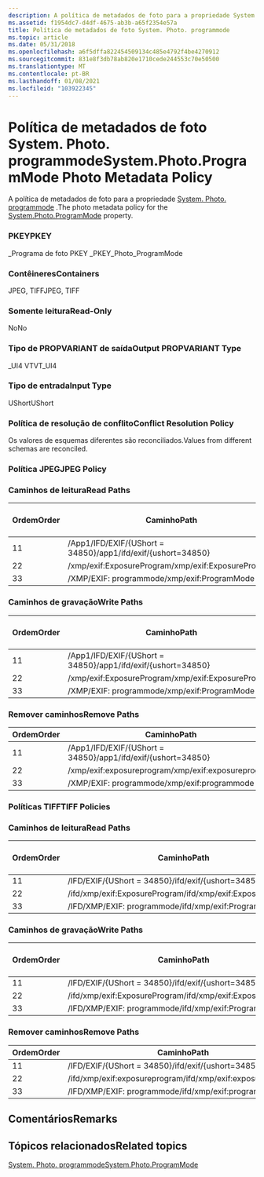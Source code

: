```yaml
---
description: A política de metadados de foto para a propriedade System. Photo. programmode.
ms.assetid: f1954dc7-d4df-4675-ab3b-a65f2354e57a
title: Política de metadados de foto System. Photo. programmode
ms.topic: article
ms.date: 05/31/2018
ms.openlocfilehash: a6f5dffa822454509134c485e4792f4be4270912
ms.sourcegitcommit: 831e8f3db78ab820e1710cede244553c70e50500
ms.translationtype: MT
ms.contentlocale: pt-BR
ms.lasthandoff: 01/08/2021
ms.locfileid: "103922345"
---
```

# <a name="systemphotoprogrammode-photo-metadata-policy"></a><span data-ttu-id="76008-103">Política de metadados de foto System. Photo. programmode</span><span class="sxs-lookup"><span data-stu-id="76008-103">System.Photo.ProgramMode Photo Metadata Policy</span></span>

<span data-ttu-id="76008-104">A política de metadados de foto para a propriedade [System. Photo. programmode](../properties/props-system-photo-programmode.md) .</span><span class="sxs-lookup"><span data-stu-id="76008-104">The photo metadata policy for the [System.Photo.ProgramMode](../properties/props-system-photo-programmode.md) property.</span></span>

### <a name="pkey"></a><span data-ttu-id="76008-105">PKEY</span><span class="sxs-lookup"><span data-stu-id="76008-105">PKEY</span></span>

<span data-ttu-id="76008-106">\_Programa de foto PKEY \_</span><span class="sxs-lookup"><span data-stu-id="76008-106">PKEY\_Photo\_ProgramMode</span></span>

### <a name="containers"></a><span data-ttu-id="76008-107">Contêineres</span><span class="sxs-lookup"><span data-stu-id="76008-107">Containers</span></span>

<span data-ttu-id="76008-108">JPEG, TIFF</span><span class="sxs-lookup"><span data-stu-id="76008-108">JPEG, TIFF</span></span>

### <a name="read-only"></a><span data-ttu-id="76008-109">Somente leitura</span><span class="sxs-lookup"><span data-stu-id="76008-109">Read-Only</span></span>

<span data-ttu-id="76008-110">No</span><span class="sxs-lookup"><span data-stu-id="76008-110">No</span></span>

### <a name="output-propvariant-type"></a><span data-ttu-id="76008-111">Tipo de PROPVARIANT de saída</span><span class="sxs-lookup"><span data-stu-id="76008-111">Output PROPVARIANT Type</span></span>

<span data-ttu-id="76008-112">\_UI4 VT</span><span class="sxs-lookup"><span data-stu-id="76008-112">VT\_UI4</span></span>

### <a name="input-type"></a><span data-ttu-id="76008-113">Tipo de entrada</span><span class="sxs-lookup"><span data-stu-id="76008-113">Input Type</span></span>

<span data-ttu-id="76008-114">UShort</span><span class="sxs-lookup"><span data-stu-id="76008-114">UShort</span></span>

### <a name="conflict-resolution-policy"></a><span data-ttu-id="76008-115">Política de resolução de conflito</span><span class="sxs-lookup"><span data-stu-id="76008-115">Conflict Resolution Policy</span></span>

<span data-ttu-id="76008-116">Os valores de esquemas diferentes são reconciliados.</span><span class="sxs-lookup"><span data-stu-id="76008-116">Values from different schemas are reconciled.</span></span>

### <a name="jpeg-policy"></a><span data-ttu-id="76008-117">Política JPEG</span><span class="sxs-lookup"><span data-stu-id="76008-117">JPEG Policy</span></span>

### <a name="read-paths"></a><span data-ttu-id="76008-118">Caminhos de leitura</span><span class="sxs-lookup"><span data-stu-id="76008-118">Read Paths</span></span>



| <span data-ttu-id="76008-119">Ordem</span><span class="sxs-lookup"><span data-stu-id="76008-119">Order</span></span> | <span data-ttu-id="76008-120">Caminho</span><span class="sxs-lookup"><span data-stu-id="76008-120">Path</span></span>                          | <span data-ttu-id="76008-121">Formato de disco</span><span class="sxs-lookup"><span data-stu-id="76008-121">Disk Format</span></span> |
|-------|-------------------------------|-------------|
| <span data-ttu-id="76008-122">1</span><span class="sxs-lookup"><span data-stu-id="76008-122">1</span></span>     | <span data-ttu-id="76008-123">/App1/IFD/EXIF/{UShort = 34850}</span><span class="sxs-lookup"><span data-stu-id="76008-123">/app1/ifd/exif/{ushort=34850}</span></span> | <span data-ttu-id="76008-124">ushort</span><span class="sxs-lookup"><span data-stu-id="76008-124">ushort</span></span>      |
| <span data-ttu-id="76008-125">2</span><span class="sxs-lookup"><span data-stu-id="76008-125">2</span></span>     | <span data-ttu-id="76008-126">/xmp/exif:ExposureProgram</span><span class="sxs-lookup"><span data-stu-id="76008-126">/xmp/exif:ExposureProgram</span></span>     | <span data-ttu-id="76008-127">Unicode</span><span class="sxs-lookup"><span data-stu-id="76008-127">unicode</span></span>     |
| <span data-ttu-id="76008-128">3</span><span class="sxs-lookup"><span data-stu-id="76008-128">3</span></span>     | <span data-ttu-id="76008-129">/XMP/EXIF: programmode</span><span class="sxs-lookup"><span data-stu-id="76008-129">/xmp/exif:ProgramMode</span></span>         | <span data-ttu-id="76008-130">Unicode</span><span class="sxs-lookup"><span data-stu-id="76008-130">unicode</span></span>     |



 

### <a name="write-paths"></a><span data-ttu-id="76008-131">Caminhos de gravação</span><span class="sxs-lookup"><span data-stu-id="76008-131">Write Paths</span></span>



| <span data-ttu-id="76008-132">Ordem</span><span class="sxs-lookup"><span data-stu-id="76008-132">Order</span></span> | <span data-ttu-id="76008-133">Caminho</span><span class="sxs-lookup"><span data-stu-id="76008-133">Path</span></span>                          | <span data-ttu-id="76008-134">Formato de disco</span><span class="sxs-lookup"><span data-stu-id="76008-134">Disk Format</span></span> |
|-------|-------------------------------|-------------|
| <span data-ttu-id="76008-135">1</span><span class="sxs-lookup"><span data-stu-id="76008-135">1</span></span>     | <span data-ttu-id="76008-136">/App1/IFD/EXIF/{UShort = 34850}</span><span class="sxs-lookup"><span data-stu-id="76008-136">/app1/ifd/exif/{ushort=34850}</span></span> | <span data-ttu-id="76008-137">ushort</span><span class="sxs-lookup"><span data-stu-id="76008-137">ushort</span></span>      |
| <span data-ttu-id="76008-138">2</span><span class="sxs-lookup"><span data-stu-id="76008-138">2</span></span>     | <span data-ttu-id="76008-139">/xmp/exif:ExposureProgram</span><span class="sxs-lookup"><span data-stu-id="76008-139">/xmp/exif:ExposureProgram</span></span>     | <span data-ttu-id="76008-140">Unicode</span><span class="sxs-lookup"><span data-stu-id="76008-140">unicode</span></span>     |
| <span data-ttu-id="76008-141">3</span><span class="sxs-lookup"><span data-stu-id="76008-141">3</span></span>     | <span data-ttu-id="76008-142">/XMP/EXIF: programmode</span><span class="sxs-lookup"><span data-stu-id="76008-142">/xmp/exif:ProgramMode</span></span>         | <span data-ttu-id="76008-143">Unicode</span><span class="sxs-lookup"><span data-stu-id="76008-143">unicode</span></span>     |



 

### <a name="remove-paths"></a><span data-ttu-id="76008-144">Remover caminhos</span><span class="sxs-lookup"><span data-stu-id="76008-144">Remove Paths</span></span>



| <span data-ttu-id="76008-145">Ordem</span><span class="sxs-lookup"><span data-stu-id="76008-145">Order</span></span> | <span data-ttu-id="76008-146">Caminho</span><span class="sxs-lookup"><span data-stu-id="76008-146">Path</span></span>                          |
|-------|-------------------------------|
| <span data-ttu-id="76008-147">1</span><span class="sxs-lookup"><span data-stu-id="76008-147">1</span></span>     | <span data-ttu-id="76008-148">/App1/IFD/EXIF/{UShort = 34850}</span><span class="sxs-lookup"><span data-stu-id="76008-148">/app1/ifd/exif/{ushort=34850}</span></span> |
| <span data-ttu-id="76008-149">2</span><span class="sxs-lookup"><span data-stu-id="76008-149">2</span></span>     | <span data-ttu-id="76008-150">/xmp/exif:exposureprogram</span><span class="sxs-lookup"><span data-stu-id="76008-150">/xmp/exif:exposureprogram</span></span>     |
| <span data-ttu-id="76008-151">3</span><span class="sxs-lookup"><span data-stu-id="76008-151">3</span></span>     | <span data-ttu-id="76008-152">/XMP/EXIF: programmode</span><span class="sxs-lookup"><span data-stu-id="76008-152">/xmp/exif:programmode</span></span>         |



 

### <a name="tiff-policies"></a><span data-ttu-id="76008-153">Políticas TIFF</span><span class="sxs-lookup"><span data-stu-id="76008-153">TIFF Policies</span></span>

### <a name="read-paths"></a><span data-ttu-id="76008-154">Caminhos de leitura</span><span class="sxs-lookup"><span data-stu-id="76008-154">Read Paths</span></span>



| <span data-ttu-id="76008-155">Ordem</span><span class="sxs-lookup"><span data-stu-id="76008-155">Order</span></span> | <span data-ttu-id="76008-156">Caminho</span><span class="sxs-lookup"><span data-stu-id="76008-156">Path</span></span>                          | <span data-ttu-id="76008-157">Formato de disco</span><span class="sxs-lookup"><span data-stu-id="76008-157">Disk Format</span></span> |
|-------|-------------------------------|-------------|
| <span data-ttu-id="76008-158">1</span><span class="sxs-lookup"><span data-stu-id="76008-158">1</span></span>     | <span data-ttu-id="76008-159">/IFD/EXIF/{UShort = 34850}</span><span class="sxs-lookup"><span data-stu-id="76008-159">/ifd/exif/{ushort=34850}</span></span>      | <span data-ttu-id="76008-160">ushort</span><span class="sxs-lookup"><span data-stu-id="76008-160">ushort</span></span>      |
| <span data-ttu-id="76008-161">2</span><span class="sxs-lookup"><span data-stu-id="76008-161">2</span></span>     | <span data-ttu-id="76008-162">/ifd/xmp/exif:ExposureProgram</span><span class="sxs-lookup"><span data-stu-id="76008-162">/ifd/xmp/exif:ExposureProgram</span></span> | <span data-ttu-id="76008-163">Unicode</span><span class="sxs-lookup"><span data-stu-id="76008-163">unicode</span></span>     |
| <span data-ttu-id="76008-164">3</span><span class="sxs-lookup"><span data-stu-id="76008-164">3</span></span>     | <span data-ttu-id="76008-165">/IFD/XMP/EXIF: programmode</span><span class="sxs-lookup"><span data-stu-id="76008-165">/ifd/xmp/exif:ProgramMode</span></span>     | <span data-ttu-id="76008-166">Unicode</span><span class="sxs-lookup"><span data-stu-id="76008-166">unicode</span></span>     |



 

### <a name="write-paths"></a><span data-ttu-id="76008-167">Caminhos de gravação</span><span class="sxs-lookup"><span data-stu-id="76008-167">Write Paths</span></span>



| <span data-ttu-id="76008-168">Ordem</span><span class="sxs-lookup"><span data-stu-id="76008-168">Order</span></span> | <span data-ttu-id="76008-169">Caminho</span><span class="sxs-lookup"><span data-stu-id="76008-169">Path</span></span>                          | <span data-ttu-id="76008-170">Formato de disco</span><span class="sxs-lookup"><span data-stu-id="76008-170">Disk Format</span></span> |
|-------|-------------------------------|-------------|
| <span data-ttu-id="76008-171">1</span><span class="sxs-lookup"><span data-stu-id="76008-171">1</span></span>     | <span data-ttu-id="76008-172">/IFD/EXIF/{UShort = 34850}</span><span class="sxs-lookup"><span data-stu-id="76008-172">/ifd/exif/{ushort=34850}</span></span>      | <span data-ttu-id="76008-173">ushort</span><span class="sxs-lookup"><span data-stu-id="76008-173">ushort</span></span>      |
| <span data-ttu-id="76008-174">2</span><span class="sxs-lookup"><span data-stu-id="76008-174">2</span></span>     | <span data-ttu-id="76008-175">/ifd/xmp/exif:ExposureProgram</span><span class="sxs-lookup"><span data-stu-id="76008-175">/ifd/xmp/exif:ExposureProgram</span></span> | <span data-ttu-id="76008-176">Unicode</span><span class="sxs-lookup"><span data-stu-id="76008-176">unicode</span></span>     |
| <span data-ttu-id="76008-177">3</span><span class="sxs-lookup"><span data-stu-id="76008-177">3</span></span>     | <span data-ttu-id="76008-178">/IFD/XMP/EXIF: programmode</span><span class="sxs-lookup"><span data-stu-id="76008-178">/ifd/xmp/exif:ProgramMode</span></span>     | <span data-ttu-id="76008-179">Unicode</span><span class="sxs-lookup"><span data-stu-id="76008-179">unicode</span></span>     |



 

### <a name="remove-paths"></a><span data-ttu-id="76008-180">Remover caminhos</span><span class="sxs-lookup"><span data-stu-id="76008-180">Remove Paths</span></span>



| <span data-ttu-id="76008-181">Ordem</span><span class="sxs-lookup"><span data-stu-id="76008-181">Order</span></span> | <span data-ttu-id="76008-182">Caminho</span><span class="sxs-lookup"><span data-stu-id="76008-182">Path</span></span>                          |
|-------|-------------------------------|
| <span data-ttu-id="76008-183">1</span><span class="sxs-lookup"><span data-stu-id="76008-183">1</span></span>     | <span data-ttu-id="76008-184">/IFD/EXIF/{UShort = 34850}</span><span class="sxs-lookup"><span data-stu-id="76008-184">/ifd/exif/{ushort=34850}</span></span>      |
| <span data-ttu-id="76008-185">2</span><span class="sxs-lookup"><span data-stu-id="76008-185">2</span></span>     | <span data-ttu-id="76008-186">/ifd/xmp/exif:exposureprogram</span><span class="sxs-lookup"><span data-stu-id="76008-186">/ifd/xmp/exif:exposureprogram</span></span> |
| <span data-ttu-id="76008-187">3</span><span class="sxs-lookup"><span data-stu-id="76008-187">3</span></span>     | <span data-ttu-id="76008-188">/IFD/XMP/EXIF: programmode</span><span class="sxs-lookup"><span data-stu-id="76008-188">/ifd/xmp/exif:programmode</span></span>     |



 

## <a name="remarks"></a><span data-ttu-id="76008-189">Comentários</span><span class="sxs-lookup"><span data-stu-id="76008-189">Remarks</span></span>

## <a name="related-topics"></a><span data-ttu-id="76008-190">Tópicos relacionados</span><span class="sxs-lookup"><span data-stu-id="76008-190">Related topics</span></span>

<dl> <dt>

[<span data-ttu-id="76008-191">System. Photo. programmode</span><span class="sxs-lookup"><span data-stu-id="76008-191">System.Photo.ProgramMode</span></span>](../properties/props-system-photo-programmode.md)
</dt> </dl>

 

 
